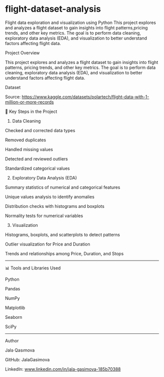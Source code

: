 # flight-dataset-analysis
Flight data exploration and visualization using Python
This project explores and analyzes a flight dataset to gain insights into flight patterns,pricing trends, and other key metrics. The goal is to perform data cleaning, exploratory data analysis (EDA), and visualization to better understand factors affecting flight data.

Project Overview

This project explores and analyzes a flight dataset to gain insights into flight patterns, pricing trends, and other key metrics. The goal is to perform data cleaning, exploratory data analysis (EDA), and visualization to better understand factors affecting flight data.

Dataset

Source: https://www.kaggle.com/datasets/polartech/flight-data-with-1-million-or-more-records


🔹 Key Steps in the Project

1. Data Cleaning

Checked and corrected data types

Removed duplicates

Handled missing values

Detected and reviewed outliers

Standardized categorical values



2. Exploratory Data Analysis (EDA)

Summary statistics of numerical and categorical features

Unique values analysis to identify anomalies

Distribution checks with histograms and boxplots

Normality tests for numerical variables



3. Visualization

Histograms, boxplots, and scatterplots to detect patterns

Outlier visualization for Price and Duration

Trends and relationships among Price, Duration, and Stops

---

📊 Tools and Libraries Used

Python

Pandas

NumPy

Matplotlib

Seaborn

SciPy

---

Author

Jalə Qasımova

GitHub: JalaGasimova

LinkedIn: www.linkedin.com/in/jala-gasimova-185b70388






